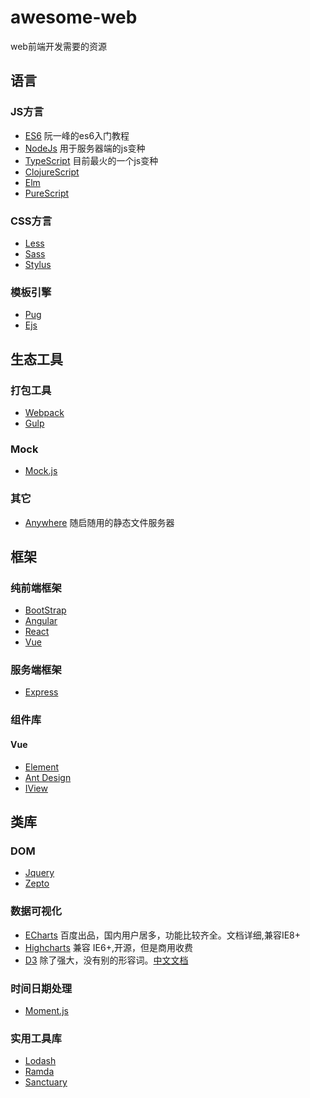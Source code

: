 # awesome-web
web前端开发需要的资源

## 语言
### JS方言
- [ES6](http://es6.ruanyifeng.com/) 阮一峰的es6入门教程
- [NodeJs](http://nodejs.cn/) 用于服务器端的js变种
- [TypeScript](https://www.tslang.cn/) 目前最火的一个js变种
- [ClojureScript](https://clojurescript.org/) 
- [Elm](https://elm-lang.org/) 
- [PureScript](http://www.purescript.org/)

### CSS方言
- [Less](http://lesscss.cn/)
- [Sass](https://www.sass.hk/)
- [Stylus](http://stylus-lang.com)

### 模板引擎
- [Pug](https://pugjs.org/zh-cn/api/getting-started.html)
- [Ejs](https://www.ejs.co/)

## 生态工具
### 打包工具
- [Webpack](https://webpack.docschina.org/)
- [Gulp](https://www.gulpjs.com.cn/)

### Mock
- [Mock.js](http://mockjs.com/)

### 其它
- [Anywhere](https://www.npmjs.com/package/anywhere) 随启随用的静态文件服务器

## 框架
### 纯前端框架
- [BootStrap](http://www.bootcss.com/)
- [Angular](https://angular.cn/)
- [React](https://zh-hans.reactjs.org/)
- [Vue](https://cn.vuejs.org/)

### 服务端框架
- [Express](https://expressjs.com/zh-cn/)

### 组件库
#### Vue
- [Element](http://element-cn.eleme.io)
- [Ant Design](https://ant-design-vue.gitee.io/docs/vue/introduce-cn/)
- [IView](https://www.iviewui.com/)

## 类库
### DOM
- [Jquery](https://www.jquery123.com/)
- [Zepto](https://zeptojs.bootcss.com/)

### 数据可视化
- [ECharts](https://echarts.baidu.com/) 百度出品，国内用户居多，功能比较齐全。文档详细,兼容IE8+
- [Highcharts](https://www.highcharts.com.cn/) 兼容 IE6+,开源，但是商用收费
- [D3](https://d3js.org/) 除了强大，没有别的形容词。[中文文档](https://d3js.org.cn/)

### 时间日期处理
- [Moment.js](http://momentjs.cn/)

### 实用工具库
- [Lodash](https://www.lodashjs.com/)
- [Ramda](http://ramda.cn/)
- [Sanctuary](https://sanctuary.js.org/)
